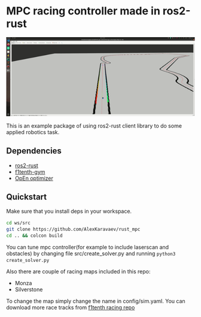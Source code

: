 # MPC racing controller made in ros2-rust
![Alt Text](./media/mpc.gif)

This is an example package of using ros2-rust client library
to do some applied robotics task. 

## Dependencies
* [ros2-rust](https://github.com/ros2-rust/ros2_rust)
* [f1tenth-gym](https://github.com/f1tenth/f1tenth_gym)
* [OpEn optimizer](https://alphaville.github.io/optimization-engine/)

## Quickstart

Make sure that you install deps in your workspace.

```bash
cd ws/src
git clone https://github.com/AlexKaravaev/rust_mpc
cd .. && colcon build
```

You can tune mpc controller(for example to include laserscan and obstacles) 
by changing file src/create_solver.py and running ```python3 create_solver.py```

Also there are couple of racing maps included in this repo:
* Monza
* Silverstone

To change the map simply change the name in config/sim.yaml. 
You can download more race tracks from [f1tenth racing repo](https://github.com/f1tenth/f1tenth_racetracks)
